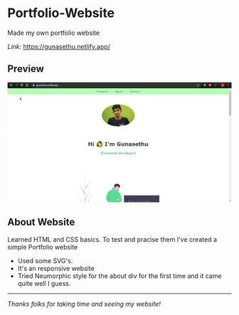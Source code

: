 # Portfolio-Website
Made my own portfolio website

*Link:* https://gunasethu.netlify.app/

## Preview
![](2020-06-20%2023_53_59-.png)

## About Website

Learned HTML and CSS basics. To test and pracise them I've created a simple Portfolio website

- Used some SVG's.
- It's an responsive website
- Tried Neumorphic style for the about div for the first time and it came quite well I guess.

---

*Thanks folks for taking time and seeing my website!*
